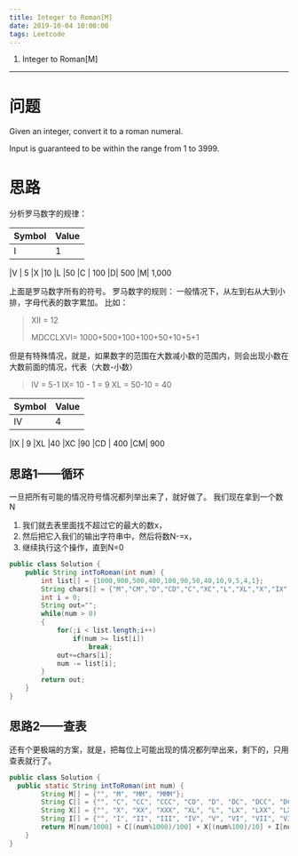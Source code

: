 ```yaml
---
title: Integer to Roman[M]
date: 2019-10-04 10:00:00
tags: Leetcode
---
```


1. Integer to Roman[M]

------

# 问题

Given an integer, convert it to a roman numeral.

Input is guaranteed to be within the range from 1 to 3999.

# 思路

分析罗马数字的规律：

| Symbol | Value |
| ------ | ----- |
| I      | 1     |

|V |	5
|X 	|10
|L 	|50
|C |	100
|D| 	500
|M| 	1,000

上面是罗马数字所有的符号。
罗马数字的规则：
一般情况下，从左到右从大到小排，字母代表的数字累加。
比如：

> XII = 12
>
> MDCCLXVI= 1000+500+100+100+50+10+5+1 

但是有特殊情况，就是，如果数字的范围在大数减小数的范围内，则会出现小数在大数前面的情况，代表（大数-小数）

> IV = 5-1
> IX= 10 - 1 = 9
> XL = 50-10 = 40

| Symbol | Value |
| ------ | ----- |
| IV     | 4     |

|IX |	9
|XL 	|40
|XC 	|90
|CD |	400
|CM| 	900

## 思路1——循环

一旦把所有可能的情况符号情况都列举出来了，就好做了。
我们现在拿到一个数N

1. 我们就去表里面找不超过它的最大的数x，
2. 然后把它入我们的输出字符串中，然后将数N-=x，
3. 继续执行这个操作，直到N=0

```java
public class Solution {
    public String intToRoman(int num) {
        int list[] = {1000,900,500,400,100,90,50,40,10,9,5,4,1};
        String chars[] = {"M","CM","D","CD","C","XC","L","XL","X","IX","V","IV","I"};
        int i = 0;
        String out="";
        while(num > 0)
        {
            for(;i < list.length;i++)
                if(num >= list[i])
                    break;
            out+=chars[i];
            num -= list[i];
        }
        return out;
    }
}
```

## 思路2——查表

还有个更极端的方案，就是，把每位上可能出现的情况都列举出来，剩下的，只用查表就行了。

```java
public class Solution {
  public static String intToRoman(int num) {
        String M[] = {"", "M", "MM", "MMM"};
        String C[] = {"", "C", "CC", "CCC", "CD", "D", "DC", "DCC", "DCCC", "CM"};
        String X[] = {"", "X", "XX", "XXX", "XL", "L", "LX", "LXX", "LXXX", "XC"};
        String I[] = {"", "I", "II", "III", "IV", "V", "VI", "VII", "VIII", "IX"};
        return M[num/1000] + C[(num%1000)/100] + X[(num%100)/10] + I[num%10];
    }
}

```

